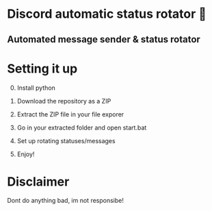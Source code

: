 # Discord automatic status rotator 🤖      
  
## Automated message sender & status rotator    
      
# Setting it up     
  
0. Install python  
1. Download the repository as a ZIP     
2. Extract the ZIP file in your file exporer    
3. Go in your extracted folder and open start.bat     
4. Set up rotating statuses/messages      
    
5. Enjoy!    
   
# Disclaimer      
    
Dont do anything bad, im not responsibe!      